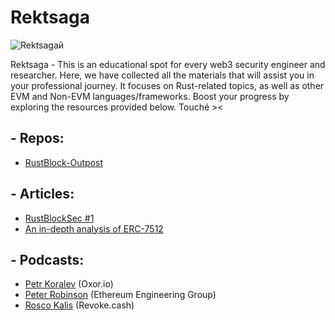 # Rektsaga
![Rektsagaй](https://github.com/Rektoff/Rektsaga/assets/144442822/a98c188b-a787-42c0-b920-50d6706937fe)

Rektsaga - This is an educational spot for every web3 security engineer and researcher. Here, we have collected all the materials that will assist you in your professional journey. It focuses on Rust-related topics, as well as other EVM and Non-EVM languages/frameworks. Boost your progress by exploring the resources provided below. Touché ><



## - Repos:
   - [RustBlock-Outpost](https://github.com/Rektoff/RustBlock-Outpost)
     
## - Articles:
  - [RustBlockSec #1](https://mirror.xyz/0xc34B1730BA53abD717a1E57A358F39C046053581/DLhgR1FqmKdTZyzxilIzykRCIGzEe0lgkhf6VYvnv-E)
  - [An in-depth analysis of ERC-7512](https://mirror.xyz/0xc34B1730BA53abD717a1E57A358F39C046053581/mVrvHwJlR2rS3mhezPc_mIjnfRYR0tXzvVv-1nceDQE)
## - Podcasts:
  - [Petr Koralev](https://www.youtube.com/watch?v=WIiW27Ssg8o) (Oxor.io)
  - [Peter Robinson](https://www.youtube.com/watch?v=WBggLTeDZ1A&t=237s) (Ethereum Engineering Group)
  - [Rosco Kalis](https://www.youtube.com/watch?v=02zFyh_1Edo) (Revoke.cash)
